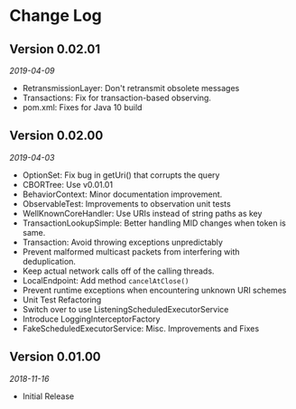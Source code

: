 Change Log
==========

## Version 0.02.01
_2019-04-09_
 * RetransmissionLayer: Don't retransmit obsolete messages
 * Transactions: Fix for transaction-based observing.
 * pom.xml: Fixes for Java 10 build

## Version 0.02.00
_2019-04-03_
* OptionSet: Fix bug in getUri() that corrupts the query
* CBORTree: Use v0.01.01
* BehaviorContext: Minor documentation improvement.
* ObservableTest: Improvements to observation unit tests
* WellKnownCoreHandler: Use URIs instead of string paths as key
* TransactionLookupSimple: Better handling MID changes when token is same.
* Transaction: Avoid throwing exceptions unpredictably
* Prevent malformed multicast packets from interfering with deduplication.
* Keep actual network calls off of the calling threads.
* LocalEndpoint: Add method `cancelAtClose()`
* Prevent runtime exceptions when encountering unknown URI schemes
* Unit Test Refactoring
* Switch over to use ListeningScheduledExecutorService
* Introduce LoggingInterceptorFactory
* FakeScheduledExecutorService: Misc. Improvements and Fixes

## Version 0.01.00
_2018-11-16_
 * Initial Release
